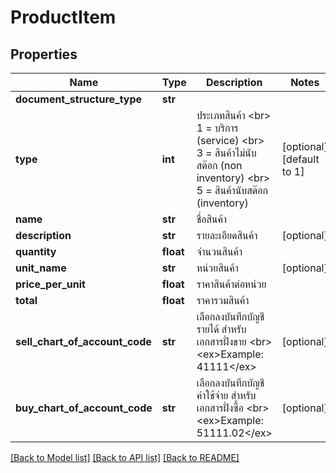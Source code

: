 # ProductItem

## Properties
Name | Type | Description | Notes
------------ | ------------- | ------------- | -------------
**document_structure_type** | **str** |  | 
**type** | **int** | ประเภทสินค้า &lt;br&gt; 1 &#x3D; บริการ (service) &lt;br&gt; 3 &#x3D; สินค้าไม่นับสต๊อก (non inventory) &lt;br&gt; 5 &#x3D; สินค้านับสต๊อก (inventory) | [optional] [default to 1]
**name** | **str** | ชื่อสินค้า | 
**description** | **str** | รายละเอียดสินค้า | [optional] 
**quantity** | **float** | จำนวนสินค้า | 
**unit_name** | **str** | หน่วยสินค้า | [optional] 
**price_per_unit** | **float** | ราคาสินค้าต่อหน่วย | 
**total** | **float** | ราคารวมสินค้า | 
**sell_chart_of_account_code** | **str** | เลือกลงบันทึกบัญชีรายได้ สำหรับเอกสารฝั่งขาย &lt;br&gt; &lt;ex&gt;Example: 41111&lt;/ex&gt; | [optional] 
**buy_chart_of_account_code** | **str** | เลือกลงบันทึกบัญชีค่าใช้จ่าย สำหรับเอกสารฝั่งซื้อ &lt;br&gt; &lt;ex&gt;Example: 51111.02&lt;/ex&gt; | [optional] 

[[Back to Model list]](../README.md#documentation-for-models) [[Back to API list]](../README.md#documentation-for-api-endpoints) [[Back to README]](../README.md)



